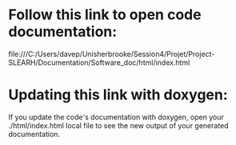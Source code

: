 # Follow this link to open code documentation:

file:///C:/Users/davep/Unisherbrooke/Session4/Projet/Project-SLEARH/Documentation/Software_doc/html/index.html


# Updating this link with doxygen:

If you update the code's documentation with doxygen, open your ./html/index.html local file to see the new output of
your generated documentation.
